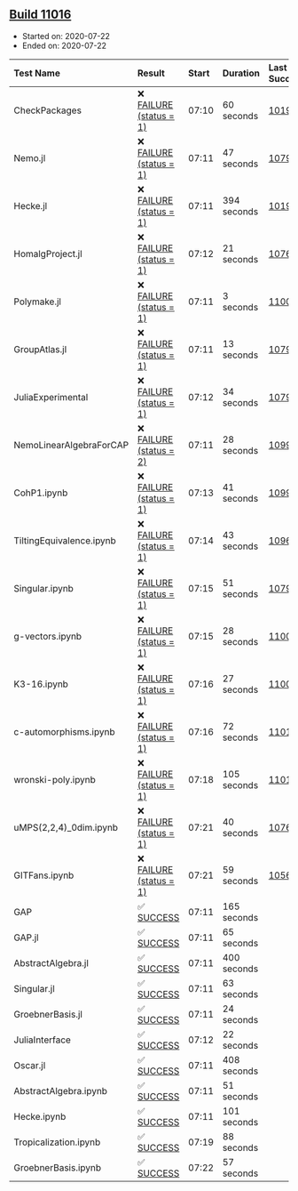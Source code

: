 ## [Build 11016](https://oscarci.mathematik.uni-kl.de/job/oscar/11016/)

* Started on: 2020-07-22
* Ended on: 2020-07-22

| Test Name    | Result | Start | Duration | Last Success | First Failure |
|:-------------|:-------|:------|:---------|:-------------|:--------------|
| CheckPackages | ❌ [FAILURE (status = 1)](https://oscarci.mathematik.uni-kl.de/job/oscar/11016/artifact/logs/build-11016/CheckPackages.log) | 07:10 | 60 seconds | [10197](https://oscarci.mathematik.uni-kl.de/job/oscar/10197/) | [10198](https://oscarci.mathematik.uni-kl.de/job/oscar/10198/) |
| Nemo.jl | ❌ [FAILURE (status = 1)](https://oscarci.mathematik.uni-kl.de/job/oscar/11016/artifact/logs/build-11016/Nemo.jl.log) | 07:11 | 47 seconds | [10790](https://oscarci.mathematik.uni-kl.de/job/oscar/10790/) | [10791](https://oscarci.mathematik.uni-kl.de/job/oscar/10791/) |
| Hecke.jl | ❌ [FAILURE (status = 1)](https://oscarci.mathematik.uni-kl.de/job/oscar/11016/artifact/logs/build-11016/Hecke.jl.log) | 07:11 | 394 seconds | [10197](https://oscarci.mathematik.uni-kl.de/job/oscar/10197/) | [10198](https://oscarci.mathematik.uni-kl.de/job/oscar/10198/) |
| HomalgProject.jl | ❌ [FAILURE (status = 1)](https://oscarci.mathematik.uni-kl.de/job/oscar/11016/artifact/logs/build-11016/HomalgProject.jl.log) | 07:12 | 21 seconds | [10765](https://oscarci.mathematik.uni-kl.de/job/oscar/10765/) | [10766](https://oscarci.mathematik.uni-kl.de/job/oscar/10766/) |
| Polymake.jl | ❌ [FAILURE (status = 1)](https://oscarci.mathematik.uni-kl.de/job/oscar/11016/artifact/logs/build-11016/Polymake.jl.log) | 07:11 | 3 seconds | [11006](https://oscarci.mathematik.uni-kl.de/job/oscar/11006/) | [11007](https://oscarci.mathematik.uni-kl.de/job/oscar/11007/) |
| GroupAtlas.jl | ❌ [FAILURE (status = 1)](https://oscarci.mathematik.uni-kl.de/job/oscar/11016/artifact/logs/build-11016/GroupAtlas.jl.log) | 07:11 | 13 seconds | [10790](https://oscarci.mathematik.uni-kl.de/job/oscar/10790/) | [10791](https://oscarci.mathematik.uni-kl.de/job/oscar/10791/) |
| JuliaExperimental | ❌ [FAILURE (status = 1)](https://oscarci.mathematik.uni-kl.de/job/oscar/11016/artifact/logs/build-11016/JuliaExperimental.log) | 07:12 | 34 seconds | [10790](https://oscarci.mathematik.uni-kl.de/job/oscar/10790/) | [10791](https://oscarci.mathematik.uni-kl.de/job/oscar/10791/) |
| NemoLinearAlgebraForCAP | ❌ [FAILURE (status = 2)](https://oscarci.mathematik.uni-kl.de/job/oscar/11016/artifact/logs/build-11016/NemoLinearAlgebraForCAP.log) | 07:11 | 28 seconds | [10999](https://oscarci.mathematik.uni-kl.de/job/oscar/10999/) | [11000](https://oscarci.mathematik.uni-kl.de/job/oscar/11000/) |
| CohP1.ipynb | ❌ [FAILURE (status = 1)](https://oscarci.mathematik.uni-kl.de/job/oscar/11016/artifact/logs/build-11016/CohP1.ipynb.log) | 07:13 | 41 seconds | [10999](https://oscarci.mathematik.uni-kl.de/job/oscar/10999/) | [11000](https://oscarci.mathematik.uni-kl.de/job/oscar/11000/) |
| TiltingEquivalence.ipynb | ❌ [FAILURE (status = 1)](https://oscarci.mathematik.uni-kl.de/job/oscar/11016/artifact/logs/build-11016/TiltingEquivalence.ipynb.log) | 07:14 | 43 seconds | [10962](https://oscarci.mathematik.uni-kl.de/job/oscar/10962/) | [10963](https://oscarci.mathematik.uni-kl.de/job/oscar/10963/) |
| Singular.ipynb | ❌ [FAILURE (status = 1)](https://oscarci.mathematik.uni-kl.de/job/oscar/11016/artifact/logs/build-11016/Singular.ipynb.log) | 07:15 | 51 seconds | [10790](https://oscarci.mathematik.uni-kl.de/job/oscar/10790/) | [10791](https://oscarci.mathematik.uni-kl.de/job/oscar/10791/) |
| g-vectors.ipynb | ❌ [FAILURE (status = 1)](https://oscarci.mathematik.uni-kl.de/job/oscar/11016/artifact/logs/build-11016/g-vectors.ipynb.log) | 07:15 | 28 seconds | [11006](https://oscarci.mathematik.uni-kl.de/job/oscar/11006/) | [11007](https://oscarci.mathematik.uni-kl.de/job/oscar/11007/) |
| K3-16.ipynb | ❌ [FAILURE (status = 1)](https://oscarci.mathematik.uni-kl.de/job/oscar/11016/artifact/logs/build-11016/K3-16.ipynb.log) | 07:16 | 27 seconds | [11006](https://oscarci.mathematik.uni-kl.de/job/oscar/11006/) | [11007](https://oscarci.mathematik.uni-kl.de/job/oscar/11007/) |
| c-automorphisms.ipynb | ❌ [FAILURE (status = 1)](https://oscarci.mathematik.uni-kl.de/job/oscar/11016/artifact/logs/build-11016/c-automorphisms.ipynb.log) | 07:16 | 72 seconds | [11013](https://oscarci.mathematik.uni-kl.de/job/oscar/11013/) | [11014](https://oscarci.mathematik.uni-kl.de/job/oscar/11014/) |
| wronski-poly.ipynb | ❌ [FAILURE (status = 1)](https://oscarci.mathematik.uni-kl.de/job/oscar/11016/artifact/logs/build-11016/wronski-poly.ipynb.log) | 07:18 | 105 seconds | [11014](https://oscarci.mathematik.uni-kl.de/job/oscar/11014/) | [11015](https://oscarci.mathematik.uni-kl.de/job/oscar/11015/) |
| uMPS(2,2,4)_0dim.ipynb | ❌ [FAILURE (status = 1)](https://oscarci.mathematik.uni-kl.de/job/oscar/11016/artifact/logs/build-11016/uMPS-2-2-4-_0dim.ipynb.log) | 07:21 | 40 seconds | [10765](https://oscarci.mathematik.uni-kl.de/job/oscar/10765/) | [10766](https://oscarci.mathematik.uni-kl.de/job/oscar/10766/) |
| GITFans.ipynb | ❌ [FAILURE (status = 1)](https://oscarci.mathematik.uni-kl.de/job/oscar/11016/artifact/logs/build-11016/GITFans.ipynb.log) | 07:21 | 59 seconds | [10566](https://oscarci.mathematik.uni-kl.de/job/oscar/10566/) | [10567](https://oscarci.mathematik.uni-kl.de/job/oscar/10567/) |
| GAP | ✅ [SUCCESS](https://oscarci.mathematik.uni-kl.de/job/oscar/11016/artifact/logs/build-11016/GAP.log) | 07:11 | 165 seconds |  |  |
| GAP.jl | ✅ [SUCCESS](https://oscarci.mathematik.uni-kl.de/job/oscar/11016/artifact/logs/build-11016/GAP.jl.log) | 07:11 | 65 seconds |  |  |
| AbstractAlgebra.jl | ✅ [SUCCESS](https://oscarci.mathematik.uni-kl.de/job/oscar/11016/artifact/logs/build-11016/AbstractAlgebra.jl.log) | 07:11 | 400 seconds |  |  |
| Singular.jl | ✅ [SUCCESS](https://oscarci.mathematik.uni-kl.de/job/oscar/11016/artifact/logs/build-11016/Singular.jl.log) | 07:11 | 63 seconds |  |  |
| GroebnerBasis.jl | ✅ [SUCCESS](https://oscarci.mathematik.uni-kl.de/job/oscar/11016/artifact/logs/build-11016/GroebnerBasis.jl.log) | 07:11 | 24 seconds |  |  |
| JuliaInterface | ✅ [SUCCESS](https://oscarci.mathematik.uni-kl.de/job/oscar/11016/artifact/logs/build-11016/JuliaInterface.log) | 07:12 | 22 seconds |  |  |
| Oscar.jl | ✅ [SUCCESS](https://oscarci.mathematik.uni-kl.de/job/oscar/11016/artifact/logs/build-11016/Oscar.jl.log) | 07:11 | 408 seconds |  |  |
| AbstractAlgebra.ipynb | ✅ [SUCCESS](https://oscarci.mathematik.uni-kl.de/job/oscar/11016/artifact/logs/build-11016/AbstractAlgebra.ipynb.log) | 07:11 | 51 seconds |  |  |
| Hecke.ipynb | ✅ [SUCCESS](https://oscarci.mathematik.uni-kl.de/job/oscar/11016/artifact/logs/build-11016/Hecke.ipynb.log) | 07:11 | 101 seconds |  |  |
| Tropicalization.ipynb | ✅ [SUCCESS](https://oscarci.mathematik.uni-kl.de/job/oscar/11016/artifact/logs/build-11016/Tropicalization.ipynb.log) | 07:19 | 88 seconds |  |  |
| GroebnerBasis.ipynb | ✅ [SUCCESS](https://oscarci.mathematik.uni-kl.de/job/oscar/11016/artifact/logs/build-11016/GroebnerBasis.ipynb.log) | 07:22 | 57 seconds |  |  |
